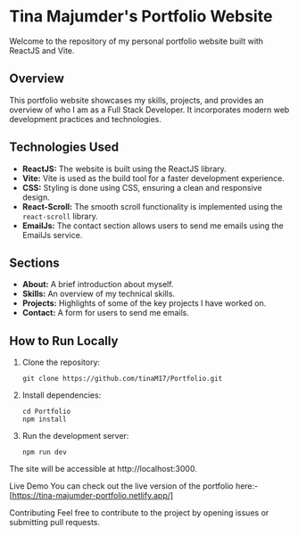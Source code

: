 # Tina Majumder's Portfolio Website

Welcome to the repository of my personal portfolio website built with ReactJS and Vite.

## Overview

This portfolio website showcases my skills, projects, and provides an overview of who I am as a Full Stack Developer. It incorporates modern web development practices and technologies.

## Technologies Used

- **ReactJS:** The website is built using the ReactJS library.
- **Vite:** Vite is used as the build tool for a faster development experience.
- **CSS:** Styling is done using CSS, ensuring a clean and responsive design.
- **React-Scroll:** The smooth scroll functionality is implemented using the `react-scroll` library.
- **EmailJs:** The contact section allows users to send me emails using the EmailJs service.

## Sections

- **About:** A brief introduction about myself.
- **Skills:** An overview of my technical skills.
- **Projects:** Highlights of some of the key projects I have worked on.
- **Contact:** A form for users to send me emails.

## How to Run Locally

1. Clone the repository:

   ```
   git clone https://github.com/tinaM17/Portfolio.git
2. Install dependencies:
   ```
   cd Portfolio
   npm install
3. Run the development server:
   ```
   npm run dev
The site will be accessible at http://localhost:3000.

Live Demo
You can check out the live version of the portfolio here:- [https://tina-majumder-portfolio.netlify.app/]

Contributing
Feel free to contribute to the project by opening issues or submitting pull requests.


